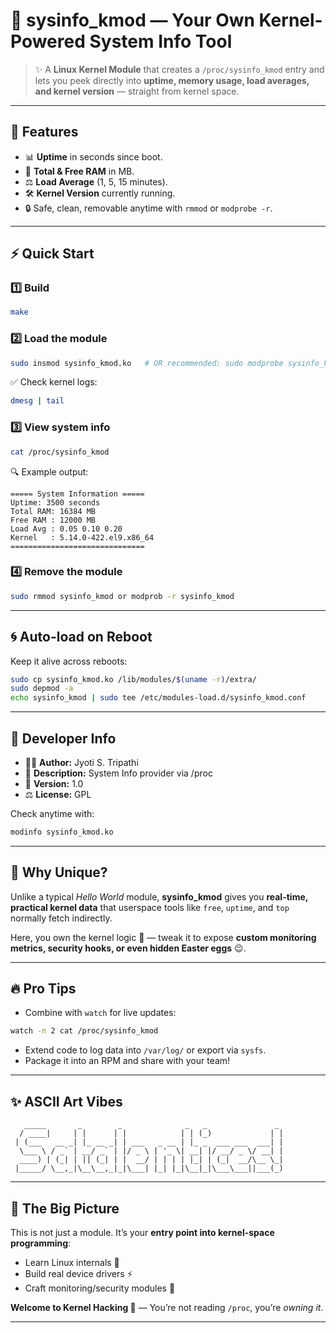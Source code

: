 # 🚀 sysinfo\_kmod — Your Own Kernel-Powered System Info Tool

> ✨ A **Linux Kernel Module** that creates a `/proc/sysinfo_kmod` entry and lets you peek directly into **uptime, memory usage, load averages, and kernel version** — straight from kernel space.

---

## 🎯 Features

* 📊 **Uptime** in seconds since boot.
* 🧠 **Total & Free RAM** in MB.
* ⚖️ **Load Average** (1, 5, 15 minutes).
* 🛠️ **Kernel Version** currently running.
* 🔒 Safe, clean, removable anytime with `rmmod` or `modprobe -r`.

---

## ⚡ Quick Start

### 1️⃣ Build

```bash
make
```

### 2️⃣ Load the module

```bash
sudo insmod sysinfo_kmod.ko   # OR recommended: sudo modprobe sysinfo_kmod
```

✅ Check kernel logs:

```bash
dmesg | tail
```

### 3️⃣ View system info

```bash
cat /proc/sysinfo_kmod
```

🔍 Example output:

```
===== System Information =====
Uptime: 3500 seconds
Total RAM: 16384 MB
Free RAM : 12000 MB
Load Avg : 0.05 0.10 0.20
Kernel   : 5.14.0-422.el9.x86_64
==============================
```

### 4️⃣ Remove the module

```bash
sudo rmmod sysinfo_kmod or modprob -r sysinfo_kmod
```

---

## 🌀 Auto-load on Reboot

Keep it alive across reboots:

```bash
sudo cp sysinfo_kmod.ko /lib/modules/$(uname -r)/extra/
sudo depmod -a
echo sysinfo_kmod | sudo tee /etc/modules-load.d/sysinfo_kmod.conf
```

---

## 🎨 Developer Info

* 👨‍💻 **Author:** Jyoti S. Tripathi
* 📝 **Description:** System Info provider via /proc
* 🔖 **Version:** 1.0
* ⚖️ **License:** GPL

Check anytime with:

```bash
modinfo sysinfo_kmod.ko
```

---

## 🧩 Why Unique?

Unlike a typical *Hello World* module, **sysinfo\_kmod** gives you **real-time, practical kernel data** that userspace tools like `free`, `uptime`, and `top` normally fetch indirectly.

Here, you own the kernel logic 🚀 — tweak it to expose **custom monitoring metrics, security hooks, or even hidden Easter eggs** 😉.

---

## 🔥 Pro Tips

* Combine with `watch` for live updates:

```bash
watch -n 2 cat /proc/sysinfo_kmod
```

* Extend code to log data into `/var/log/` or export via `sysfs`.
* Package it into an RPM and share with your team!

---

## ✨ ASCII Art Vibes

```
   _____       _        _              _   _               _
  / ____|     | |      | |            | | (_)             | |
 | (___   __ _| |_ __ _| | ___   _ __ | |_ _  ___ ___  ___| |
  \___ \ / _` | __/ _` | |/ _ \ | '_ \| __| |/ __/ _ \/ __| |
  ____) | (_| | || (_| | |  __/ | | | | |_| | (_|  __/\__ \_|
 |_____/ \__,_|\__\__,_|_|\___| |_| |_|\__|_|\___\___||___(_)
```

---

## 🌌 The Big Picture

This is not just a module. It’s your **entry point into kernel-space programming**:

* Learn Linux internals 🐧
* Build real device drivers ⚡
* Craft monitoring/security modules 🔐

**Welcome to Kernel Hacking 🚀** — You’re not reading `/proc`, you’re *owning it*.

---

